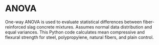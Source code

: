 # ANOVA
One-way ANOVA is used to evaluate statistical differences between fiber-reinforced slag concrete mixtures. Assumes normal data distribution and equal variances. This Python code calculates mean compressive and flexural strength for steel, polypropylene, natural fibers, and plain control.
